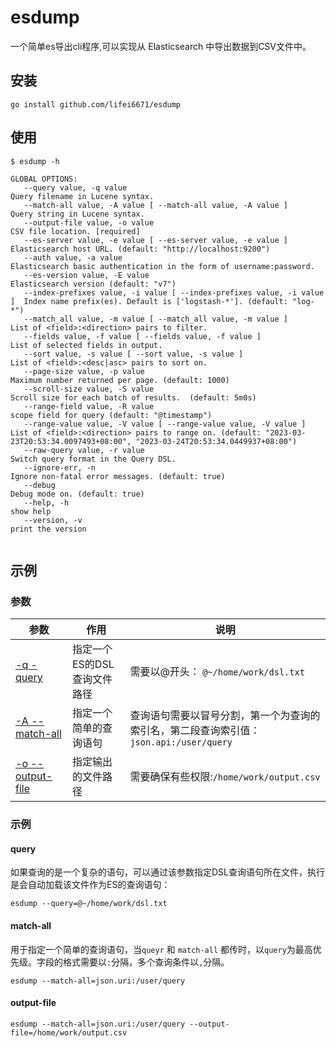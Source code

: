 # esdump

一个简单es导出cli程序,可以实现从 Elasticsearch 中导出数据到CSV文件中。

## 安装

```shell
go install github.com/lifei6671/esdump
```

## 使用

```shell
$ esdump -h

GLOBAL OPTIONS:
   --query value, -q value                                                Query filename in Lucene syntax.
   --match-all value, -A value [ --match-all value, -A value ]            Query string in Lucene syntax.
   --output-file value, -o value                                          CSV file location. [required]
   --es-server value, -e value [ --es-server value, -e value ]            Elasticsearch host URL. (default: "http://localhost:9200")
   --auth value, -a value                                                 Elasticsearch basic authentication in the form of username:password.
   --es-version value, -E value                                           Elasticsearch version (default: "v7")
   --index-prefixes value, -i value [ --index-prefixes value, -i value ]  Index name prefix(es). Default is ['logstash-*']. (default: "log-*")
   --match_all value, -m value [ --match_all value, -m value ]            List of <field>:<direction> pairs to filter.
   --fields value, -f value [ --fields value, -f value ]                  List of selected fields in output.
   --sort value, -s value [ --sort value, -s value ]                      List of <field>:<desc|asc> pairs to sort on.
   --page-size value, -p value                                            Maximum number returned per page. (default: 1000)
   --scroll-size value, -S value                                          Scroll size for each batch of results.  (default: 5m0s)
   --range-field value, -R value                                          scope field for query (default: "@timestamp")
   --range-value value, -V value [ --range-value value, -V value ]        List of <field>:<direction> pairs to range on. (default: "2023-03-23T20:53:34.0097493+08:00", "2023-03-24T20:53:34.0449937+08:00")
   --raw-query value, -r value                                            Switch query format in the Query DSL.
   --ignore-err, -n                                                       Ignore non-fatal error messages. (default: true)
   --debug                                                                Debug mode on. (default: true)
   --help, -h                                                             show help
   --version, -v                                                          print the version


```

## 示例

### 参数

| 参数                               | 作用               | 说明                                                     |
|----------------------------------|------------------|--------------------------------------------------------|
| [-q -query](#query)              | 指定一个ES的DSL查询文件路径 | 需要以@开头： `@~/home/work/dsl.txt`                         |
| [-A --match-all](#match-all)     | 指定一个简单的查询语句      | 查询语句需要以冒号分割，第一个为查询的索引名，第二段查询索引值：`json.api:/user/query` |
| [-o --output-file](#output-file) | 指定输出的文件路径        | 需要确保有些权限:`/home/work/output.csv`                       |


### 示例

#### <a id="query"></a>query

如果查询的是一个复杂的语句，可以通过该参数指定DSL查询语句所在文件，执行是会自动加载该文件作为ES的查询语句：

```shell
esdump --query=@~/home/work/dsl.txt
```

#### <a id="match-all"></a>match-all

用于指定一个简单的查询语句，当`queyr` 和 `match-all` 都传时，以`query`为最高优先级。字段的格式需要以`:`分隔，多个查询条件以`,`分隔。

```shell
esdump --match-all=json.uri:/user/query 
```

#### <a id="output-file"></a>output-file

```shell
esdump --match-all=json.uri:/user/query --output-file=/home/work/output.csv
```